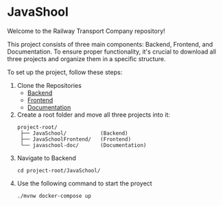 # JavaShool

Welcome to the Railway Transport Company repository!

This project consists of three main components: Backend, Frontend, and Documentation. To ensure proper functionality, it's crucial to download all three projects and organize them in a specific structure.

To set up the project, follow these steps:

1. Clone the Repositories
   - [Backend](enlace-al-repositorio)
   - [Frontend]([enlace-al-repositorio](https://github.com/antonioacd/JavaSchoolFrontend.git))
   - [Documentation](enlace-al-repositorio)
3. Create a root folder and move all three projects into it:
   ```
   project-root/
    ├── JavaSchool/           (Backend)
    ├── JavaSchoolFrontend/   (Frontend)
    └── javaschool-doc/       (Documentation)
   ```
4. Navigate to Backend
   ```
   cd project-root/JavaSchool/
   ```
5. Use the following command to start the proyect
   ```
   ./mvnw docker-compose up

